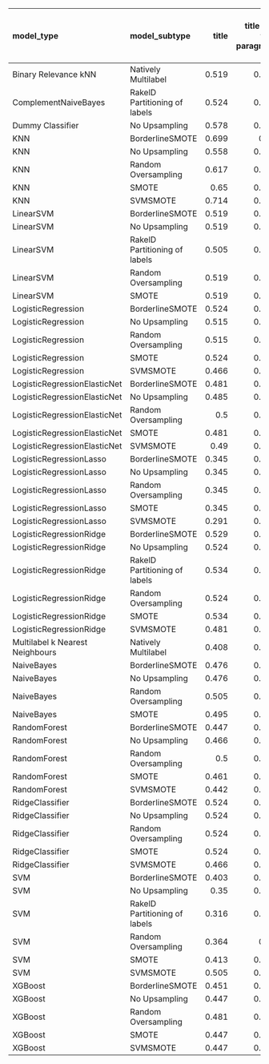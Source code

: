 | model_type                      | model_subtype                 |   title |   title and first paragraph |   title and 5 sentences |   title and 10 sentences |   title and first sentence each paragraph | raw text   |
|:--------------------------------|:------------------------------|--------:|----------------------------:|------------------------:|-------------------------:|------------------------------------------:|:-----------|
| Binary Relevance kNN            | Natively Multilabel           |   0.519 |                       0.461 |                   0.413 |                    0.223 |                                     0.218 | 0.175      |
| ComplementNaiveBayes            | RakelD Partitioning of labels |   0.524 |                       0.427 |                   0.529 |                    0.505 |                                     0.592 | 0.675      |
| Dummy Classifier                | No Upsampling                 |   0.578 |                       0.466 |                   0.529 |                    0.417 |                                     0.5   | 0.549      |
| KNN                             | BorderlineSMOTE               |   0.699 |                       0.65  |                   0.655 |                    0.641 |                                     0.641 | 0.553      |
| KNN                             | No Upsampling                 |   0.558 |                       0.437 |                   0.354 |                    0.204 |                                     0.262 | 0.126      |
| KNN                             | Random Oversampling           |   0.617 |                       0.549 |                   0.481 |                    0.35  |                                     0.33  | 0.214      |
| KNN                             | SMOTE                         |   0.65  |                       0.641 |                   0.641 |                    0.607 |                                     0.636 | 0.636      |
| KNN                             | SVMSMOTE                      |   0.714 |                       0.684 |                   0.704 |                    0.641 |                                     0.631 | 0          |
| LinearSVM                       | BorderlineSMOTE               |   0.519 |                       0.427 |                   0.505 |                    0.437 |                                     0.524 | 0.529      |
| LinearSVM                       | No Upsampling                 |   0.519 |                       0.427 |                   0.505 |                    0.437 |                                     0.524 | 0.529      |
| LinearSVM                       | RakelD Partitioning of labels |   0.505 |                       0.437 |                   0.461 |                    0.422 |                                     0.515 | 0.524      |
| LinearSVM                       | Random Oversampling           |   0.519 |                       0.427 |                   0.505 |                    0.437 |                                     0.524 | 0.529      |
| LinearSVM                       | SMOTE                         |   0.519 |                       0.427 |                   0.505 |                    0.437 |                                     0.524 | 0.529      |
| LogisticRegression              | BorderlineSMOTE               |   0.524 |                       0.422 |                   0.515 |                    0.466 |                                     0.456 | 0.553      |
| LogisticRegression              | No Upsampling                 |   0.515 |                       0.451 |                   0.51  |                    0.451 |                                     0.505 | 0.534      |
| LogisticRegression              | Random Oversampling           |   0.515 |                       0.432 |                   0.515 |                    0.427 |                                     0.481 | 0.553      |
| LogisticRegression              | SMOTE                         |   0.524 |                       0.427 |                   0.515 |                    0.451 |                                     0.476 | 0.519      |
| LogisticRegression              | SVMSMOTE                      |   0.466 |                       0.437 |                   0.524 |                    0.437 |                                     0.515 | 0.524      |
| LogisticRegressionElasticNet    | BorderlineSMOTE               |   0.481 |                       0.432 |                   0.485 |                    0.456 |                                     0.573 | 0.583      |
| LogisticRegressionElasticNet    | No Upsampling                 |   0.485 |                       0.427 |                   0.485 |                    0.451 |                                     0.544 | 0.573      |
| LogisticRegressionElasticNet    | Random Oversampling           |   0.5   |                       0.427 |                   0.485 |                    0.456 |                                     0.568 | 0.587      |
| LogisticRegressionElasticNet    | SMOTE                         |   0.481 |                       0.432 |                   0.476 |                    0.456 |                                     0.568 | 0.583      |
| LogisticRegressionElasticNet    | SVMSMOTE                      |   0.49  |                       0.456 |                   0.49  |                    0.456 |                                     0.539 | 0.587      |
| LogisticRegressionLasso         | BorderlineSMOTE               |   0.345 |                       0.447 |                   0.49  |                    0.466 |                                     0.539 | 0.539      |
| LogisticRegressionLasso         | No Upsampling                 |   0.345 |                       0.442 |                   0.481 |                    0.447 |                                     0.505 | 0.524      |
| LogisticRegressionLasso         | Random Oversampling           |   0.345 |                       0.456 |                   0.495 |                    0.451 |                                     0.529 | 0.524      |
| LogisticRegressionLasso         | SMOTE                         |   0.345 |                       0.451 |                   0.49  |                    0.485 |                                     0.534 | 0.539      |
| LogisticRegressionLasso         | SVMSMOTE                      |   0.291 |                       0.369 |                   0.51  |                    0.451 |                                     0.549 | 0.544      |
| LogisticRegressionRidge         | BorderlineSMOTE               |   0.529 |                       0.466 |                   0.558 |                    0.471 |                                     0.558 | 0.534      |
| LogisticRegressionRidge         | No Upsampling                 |   0.524 |                       0.456 |                   0.539 |                    0.466 |                                     0.563 | 0.515      |
| LogisticRegressionRidge         | RakelD Partitioning of labels |   0.534 |                       0.437 |                   0.505 |                    0.447 |                                     0.485 | 0.471      |
| LogisticRegressionRidge         | Random Oversampling           |   0.524 |                       0.461 |                   0.539 |                    0.476 |                                     0.568 | 0.539      |
| LogisticRegressionRidge         | SMOTE                         |   0.534 |                       0.471 |                   0.553 |                    0.461 |                                     0.568 | 0.539      |
| LogisticRegressionRidge         | SVMSMOTE                      |   0.481 |                       0.456 |                   0.524 |                    0.466 |                                     0.534 | 0.549      |
| Multilabel k Nearest Neighbours | Natively Multilabel           |   0.408 |                       0.379 |                   0.558 |                    0.369 |                                     0.461 | 0.354      |
| NaiveBayes                      | BorderlineSMOTE               |   0.476 |                       0.568 |                   0.621 |                    0.641 |                                     0.684 | 0.806      |
| NaiveBayes                      | No Upsampling                 |   0.476 |                       0.471 |                   0.515 |                    0.505 |                                     0.515 | 0.500      |
| NaiveBayes                      | Random Oversampling           |   0.505 |                       0.592 |                   0.626 |                    0.626 |                                     0.68  | **0.830**  |
| NaiveBayes                      | SMOTE                         |   0.495 |                       0.563 |                   0.617 |                    0.655 |                                     0.665 | 0.801      |
| RandomForest                    | BorderlineSMOTE               |   0.447 |                       0.456 |                   0.413 |                    0.461 |                                     0.456 | 0.510      |
| RandomForest                    | No Upsampling                 |   0.466 |                       0.461 |                   0.447 |                    0.403 |                                     0.442 | 0.451      |
| RandomForest                    | Random Oversampling           |   0.5   |                       0.495 |                   0.485 |                    0.461 |                                     0.471 | 0.544      |
| RandomForest                    | SMOTE                         |   0.461 |                       0.432 |                   0.437 |                    0.422 |                                     0.447 | 0.471      |
| RandomForest                    | SVMSMOTE                      |   0.442 |                       0.471 |                   0.447 |                    0.456 |                                     0.417 | 0.461      |
| RidgeClassifier                 | BorderlineSMOTE               |   0.524 |                       0.461 |                   0.534 |                    0.451 |                                     0.549 | 0.549      |
| RidgeClassifier                 | No Upsampling                 |   0.524 |                       0.456 |                   0.534 |                    0.451 |                                     0.549 | 0.549      |
| RidgeClassifier                 | Random Oversampling           |   0.524 |                       0.461 |                   0.534 |                    0.451 |                                     0.549 | 0.549      |
| RidgeClassifier                 | SMOTE                         |   0.524 |                       0.461 |                   0.534 |                    0.451 |                                     0.549 | 0.549      |
| RidgeClassifier                 | SVMSMOTE                      |   0.466 |                       0.447 |                   0.519 |                    0.456 |                                     0.539 | 0.563      |
| SVM                             | BorderlineSMOTE               |   0.403 |                       0.374 |                   0.432 |                    0.456 |                                     0.466 | 0.456      |
| SVM                             | No Upsampling                 |   0.35  |                       0.306 |                   0.383 |                    0.5   |                                     0.539 | 0.505      |
| SVM                             | RakelD Partitioning of labels |   0.316 |                       0.291 |                   0.447 |                    0.437 |                                     0.461 | 0.383      |
| SVM                             | Random Oversampling           |   0.364 |                       0.33  |                   0.403 |                    0.539 |                                     0.563 | 0.529      |
| SVM                             | SMOTE                         |   0.413 |                       0.379 |                   0.437 |                    0.456 |                                     0.471 | 0.456      |
| SVM                             | SVMSMOTE                      |   0.505 |                       0.369 |                   0.413 |                    0.442 |                                     0.476 | 0.442      |
| XGBoost                         | BorderlineSMOTE               |   0.451 |                       0.485 |                   0.451 |                    0.5   |                                     0.481 | 0.553      |
| XGBoost                         | No Upsampling                 |   0.447 |                       0.481 |                   0.476 |                    0.519 |                                     0.495 | 0.563      |
| XGBoost                         | Random Oversampling           |   0.481 |                       0.505 |                   0.461 |                    0.505 |                                     0.505 | 0.524      |
| XGBoost                         | SMOTE                         |   0.447 |                       0.485 |                   0.461 |                    0.481 |                                     0.505 | 0.544      |
| XGBoost                         | SVMSMOTE                      |   0.447 |                       0.461 |                   0.451 |                    0.481 |                                     0.471 | 0.553      |